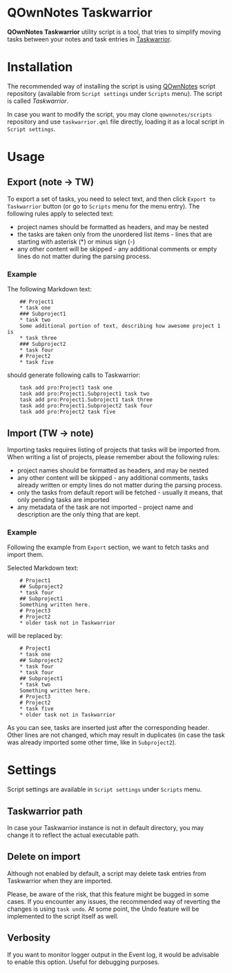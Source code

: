 QOwnNotes Taskwarrior
========================

**QOwnNotes Taskwarrior** utility script is a tool, that tries to simplify moving  tasks between your notes and task entries in [Taskwarrior](http://taskwarrior.org). 

# Installation

The recommended way of installing the script is using [QOwnNotes](http://qownnotes.org) script repository (available from `Script settings` under `Scripts` menu). The script is called *Taskwarrior*.

In case you want to modify the script, you may clone `qownnotes/scripts` repository and use `taskwarrior.qml` file directly, loading it as a local script in `Script settings`.

# Usage

## Export (note -> TW)

To export a set of tasks, you need to select text, and then click `Export to Taskwarrior` button (or go to `Scripts` menu for the menu entry). The following rules apply to selected text:

* project names should be formatted as headers, and may be nested
* the tasks are taken only from the unordered list items - lines that are starting with asterisk (*) or minus sign (-)
* any other content will be skipped - any additional comments or empty lines do not matter during the parsing process.

### Example

The following Markdown text:

        ## Project1
        * task one
        ### Subproject1
        * task two
        Some additional portion of text, describing how awesome project 1 is
        * task three
        ### Subproject2
        * task four
        # Project2
        * task five

should generate following calls to Taskwarrior:

        task add pro:Project1 task one
        task add pro:Project1.Subproject1 task two
        task add pro:Project1.Subroject1 task three
        task add pro:Project1.Subproject2 task four
        task add pro:Project2 task five

## Import (TW -> note)

Importing tasks requires listing of projects that tasks will be imported from. When writing a list of projects, please remember about the following rules:

* project names should be formatted as headers, and may be nested
* any other content will be skipped - any additional comments, tasks already written or empty lines do not matter during the parsing process.
* only the tasks from default report will be fetched - usually it means, that only pending tasks are imported
* any metadata of the task are not imported - project name and description are the only thing that are kept.

### Example

Following the example from `Export` section, we want to fetch tasks and import them. 

Selected Markdown text:

        # Project1
        ## Subproject2
        * task four
        ## Subproject1
        Something written here.
        # Project3
        # Project2
        * older task not in Taskwarrior

will be replaced by:

        # Project1
        * task one
        ## Subproject2
        * task four
        * task four
        ## Subproject1
        * task two
        Something written here.
        # Project3
        # Project2
        * task five
        * older task not in Taskwarrior

As you can see, tasks are inserted just after the corresponding header. Other lines are not changed, which may result in duplicates (in case the task was already imported some other time, like in `Subproject2`).

# Settings

Script settings are available in `Script settings` under `Scripts` menu.

## Taskwarrior path

In case your Taskwarrior instance is not in default directory, you may change it to reflect the actual executable path.

## Delete on import

Although not enabled by default, a script may delete task entries from Taskwarrior when they are imported. 

Please, be aware of the risk, that this feature might be bugged in some cases. If you encounter any issues, the recommended way of reverting the changes is using `task undo`. At some point, the Undo feature will be implemented to the script itself as well.

## Verbosity

If you want to monitor logger output in the Event log, it would be advisable to enable this option. Useful for debugging purposes.